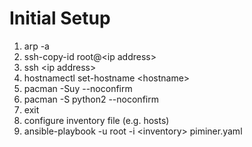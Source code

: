Initial Setup
=============
1. arp -a
2. ssh-copy-id root@<ip address\>
3. ssh <ip address\>
4. hostnamectl set-hostname <hostname\>
5. pacman -Suy --noconfirm
6. pacman -S python2 --noconfirm
7. exit
8. configure inventory file (e.g. hosts)
9. ansible-playbook -u root -i <inventory\> piminer.yaml